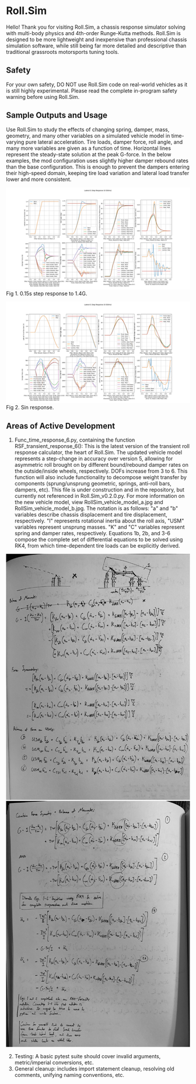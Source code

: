 # Roll.Sim
Hello! Thank you for visiting Roll.Sim, a chassis response simulator solving with multi-body physics and 4th-order Runge-Kutta methods. Roll.Sim is designed to be more lightweight and inexpensive than professional chassis simulation software, while still being far more detailed and descriptive than traditional grassroots motorsports tuning tools.

## Safety
For your own safety, DO NOT use Roll.Sim code on real-world vehicles as it is still highly experimental. Please read the complete in-program safety warning before using Roll.Sim.

## Sample Outputs and Usage
Use Roll.Sim to study the effects of changing spring, damper, mass, geometry, and many other variables on a simulated vehicle model in time-varying pure lateral acceleration. Tire loads, damper force, roll angle, and many more variables are given as a function of time. Horizontal lines represent the steady-state solution at the peak G-force. In the below examples, the mod configuration uses slightly higher damper rebound rates than the base configuration. This is enough to prevent the dampers entering their high-speed domain, keeping tire load variation and lateral load transfer lower and more consistent.

![screenshot_1.JPG](images/screenshot_1.JPG)
Fig 1. 0.15s step response to 1.4G.

![screenshot_2.JPG](images/screenshot_2.JPG)
Fig 2. Sin response.

## Areas of Active Development
1. Func_time_response_6.py, containing the function RSF_transient_response_6(): This is the latest version of the transient roll response calculator, the heart of Roll.Sim. The updated vehicle model represents a step-change in accuracy over version 5, allowing for asymmetric roll brought on by different bound/rebound damper rates on the outside/inside wheels, respectively. DOFs increase from 3 to 6. This function will also include functionality to decompose weight transfer by components (sprung/unsprung geometric, springs, anti-roll bars, dampers, etc). This file is under construction and in the repository, but currently not referenced in Roll.Sim_v0.2.0.py. For more information on the new vehicle model, view RollSim_vehicle_model_a.jpg and RollSim_vehicle_model_b.jpg. The notation is as follows: "a" and "b" variables describe chassis displacement and tire displacement, respectively. "I" represents rotational inertia about the roll axis, "USM" variables represent unsprung masses. "K" and "C" variables represent spring and damper rates, respectively. Equations 1b, 2b, and 3-6 compose the complete set of differential equations to be solved using RK4, from which time-dependent tire loads can be explicitly derived.

![RollSim_vehicle_model_a](images/RollSim_vehicle_model_a.jpg)
![RollSim_vehicle_model_b](images/RollSim_vehicle_model_b.jpg)

2. Testing: A basic pytest suite should cover invalid arguments, metric/imperial conversions, etc.
3. General cleanup: includes import statement cleanup, resolving old comments, unifying naming conventions, etc.

